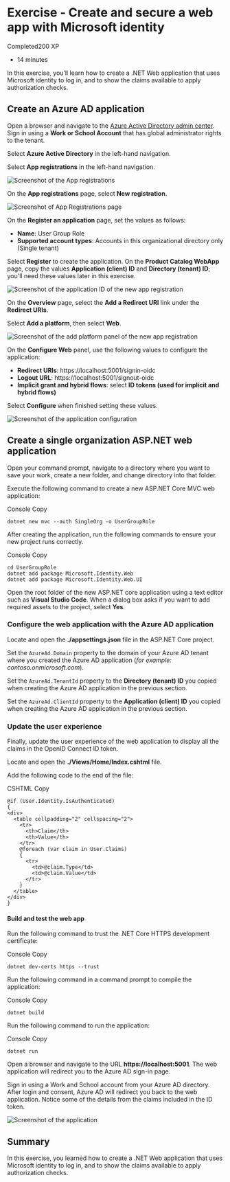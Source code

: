 
Exercise - Create and secure a web app with Microsoft identity
==============================================================

Completed200 XP

-   14 minutes

In this exercise, you’ll learn how to create a .NET Web application that uses Microsoft identity to log in, and to show the claims available to apply authorization checks.

Create an Azure AD application
------------------------------

Open a browser and navigate to the [Azure Active Directory admin center](https://aad.portal.azure.com/). Sign in using a **Work or School Account** that has global administrator rights to the tenant.

Select **Azure Active Directory** in the left-hand navigation.

Select **App registrations** in the left-hand navigation.

![Screenshot of the App registrations](https://docs.microsoft.com/en-us/learn/m365-developer/identity-users-groups-approles/media/azure-ad-portal-home.png)

On the **App registrations** page, select **New registration**.

![Screenshot of App Registrations page](https://docs.microsoft.com/en-us/learn/m365-developer/identity-users-groups-approles/media/azure-ad-portal-new-app-00.png)

On the **Register an application** page, set the values as follows:

-   **Name**: User Group Role
-   **Supported account types**: Accounts in this organizational directory only (Single tenant)

Select **Register** to create the application. On the **Product Catalog WebApp** page, copy the values **Application (client) ID** and **Directory (tenant) ID**; you'll need these values later in this exercise.

![Screenshot of the application ID of the new app registration](https://docs.microsoft.com/en-us/learn/m365-developer/identity-users-groups-approles/media/03-azure-ad-portal-new-app-details-01.png)

On the **Overview** page, select the **Add a Redirect URI** link under the **Redirect URIs**.

Select **Add a platform**, then select **Web**.

![Screenshot of the add platform panel of the new app registration](https://docs.microsoft.com/en-us/learn/m365-developer/identity-users-groups-approles/media/03-azure-ad-portal-new-app-details-02.png)

On the **Configure Web** panel, use the following values to configure the application:

-   **Redirect URIs**: https://localhost:5001/signin-oidc
-   **Logout URL**: https://localhost:5001/signout-oidc
-   **Implicit grant and hybrid flows**: select **ID tokens (used for implicit and hybrid flows)**

Select **Configure** when finished setting these values.

![Screenshot of the application configuration](https://docs.microsoft.com/en-us/learn/m365-developer/identity-users-groups-approles/media/03-azure-ad-portal-new-app-details-03.png)

Create a single organization ASP.NET web application
----------------------------------------------------

Open your command prompt, navigate to a directory where you want to save your work, create a new folder, and change directory into that folder.

Execute the following command to create a new ASP.NET Core MVC web application:

Console Copy

```
dotnet new mvc --auth SingleOrg -o UserGroupRole

```

After creating the application, run the following commands to ensure your new project runs correctly.

Console Copy

```
cd UserGroupRole
dotnet add package Microsoft.Identity.Web
dotnet add package Microsoft.Identity.Web.UI

```

Open the root folder of the new ASP.NET core application using a text editor such as **Visual Studio Code**. When a dialog box asks if you want to add required assets to the project, select **Yes**.

### Configure the web application with the Azure AD application

Locate and open the **./appsettings.json** file in the ASP.NET Core project.

Set the `AzureAd.Domain` property to the domain of your Azure AD tenant where you created the Azure AD application (_for example: contoso.onmicrosoft.com_).

Set the `AzureAd.TenantId` property to the **Directory (tenant) ID** you copied when creating the Azure AD application in the previous section.

Set the `AzureAd.ClientId` property to the **Application (client) ID** you copied when creating the Azure AD application in the previous section.

### Update the user experience

Finally, update the user experience of the web application to display all the claims in the OpenID Connect ID token.

Locate and open the **./Views/Home/Index.cshtml** file.

Add the following code to the end of the file:

CSHTML Copy

```
@if (User.Identity.IsAuthenticated)
{
<div>
  <table cellpadding="2" cellspacing="2">
    <tr>
      <th>Claim</th>
      <th>Value</th>
    </tr>
    @foreach (var claim in User.Claims)
    {
      <tr>
        <td>@claim.Type</td>
        <td>@claim.Value</td>
      </tr>
    }
  </table>
</div>
}

```

#### Build and test the web app

Run the following command to trust the .NET Core HTTPS development certificate:

Console Copy

```
dotnet dev-certs https --trust

```

Run the following command in a command prompt to compile the application:

Console Copy

```
dotnet build

```

Run the following command to run the application:

Console Copy

```
dotnet run

```

Open a browser and navigate to the URL  **https://localhost:5001**. The web application will redirect you to the Azure AD sign-in page.

Sign in using a Work and School account from your Azure AD directory. After login and consent, Azure AD will redirect you back to the web application. Notice some of the details from the claims included in the ID token.

![Screenshot of the application](https://docs.microsoft.com/en-us/learn/m365-developer/identity-users-groups-approles/media/03-application-claims-display.png)

Summary
-------

In this exercise, you learned how to create a .NET Web application that uses Microsoft identity to log in, and to show the claims available to apply authorization checks.
